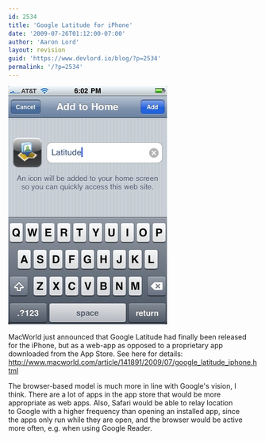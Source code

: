 ```yaml
---
id: 2534
title: 'Google Latitude for iPhone'
date: '2009-07-26T01:12:00-07:00'
author: 'Aaron Lord'
layout: revision
guid: 'https://www.devlord.io/blog/?p=2534'
permalink: '/?p=2534'
---
```


<p class="mobile-photo"><a href="/assets/img/2011/10/photo-751462.jpg"><img src="/assets/img/2011/10/photo-751462.jpg?w=200" border="0" alt="" /></a></p>MacWorld just announced that Google Latitude had finally been released  <br>for the iPhone, but as a web-app as opposed to a proprietary app  <br>downloaded from the App Store. See here for details: <a href="http://www.macworld.com/article/141891/2009/07/google_latitude_iphone.html">http://www.macworld.com/article/141891/2009/07/google_latitude_iphone.html</a><p>The browser-based model is much more in line with Google&#039;s vision, I  <br>think. There are a lot of apps in the app store that would be more  <br>appropriate as web apps. Also, Safari would be able to relay location  <br>to Google with a higher frequency than opening an installed app, since  <br>the apps only run while they are open, and the browser would be active  <br>more often, e.g. when using Google Reader.<div class="blogger-post-footer"></div>